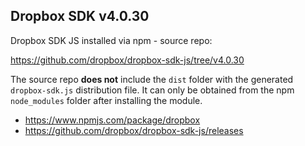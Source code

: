 ## Dropbox SDK v4.0.30

Dropbox SDK JS installed via npm - source repo:

https://github.com/dropbox/dropbox-sdk-js/tree/v4.0.30

The source repo **does not** include the `dist` folder with the generated `dropbox-sdk.js`
distribution file. It can only be obtained from the npm `node_modules` folder after installing
the module.

- https://www.npmjs.com/package/dropbox
- https://github.com/dropbox/dropbox-sdk-js/releases
